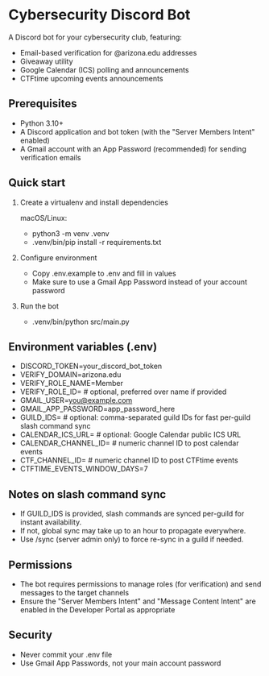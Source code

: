 # Cybersecurity Discord Bot

A Discord bot for your cybersecurity club, featuring:
- Email-based verification for @arizona.edu addresses
- Giveaway utility
- Google Calendar (ICS) polling and announcements
- CTFtime upcoming events announcements

## Prerequisites
- Python 3.10+
- A Discord application and bot token (with the "Server Members Intent" enabled)
- A Gmail account with an App Password (recommended) for sending verification emails

## Quick start
1) Create a virtualenv and install dependencies

   macOS/Linux:
   - python3 -m venv .venv
   - .venv/bin/pip install -r requirements.txt

2) Configure environment
   - Copy .env.example to .env and fill in values
   - Make sure to use a Gmail App Password instead of your account password

3) Run the bot
   - .venv/bin/python src/main.py

## Environment variables (.env)
- DISCORD_TOKEN=your_discord_bot_token
- VERIFY_DOMAIN=arizona.edu
- VERIFY_ROLE_NAME=Member
- VERIFY_ROLE_ID=        # optional, preferred over name if provided
- GMAIL_USER=you@example.com
- GMAIL_APP_PASSWORD=app_password_here
- GUILD_IDS=             # optional: comma-separated guild IDs for fast per-guild slash command sync
- CALENDAR_ICS_URL=      # optional: Google Calendar public ICS URL
- CALENDAR_CHANNEL_ID=   # numeric channel ID to post calendar events
- CTF_CHANNEL_ID=        # numeric channel ID to post CTFtime events
- CTFTIME_EVENTS_WINDOW_DAYS=7

## Notes on slash command sync
- If GUILD_IDS is provided, slash commands are synced per-guild for instant availability.
- If not, global sync may take up to an hour to propagate everywhere.
- Use /sync (server admin only) to force re-sync in a guild if needed.

## Permissions
- The bot requires permissions to manage roles (for verification) and send messages to the target channels
- Ensure the "Server Members Intent" and "Message Content Intent" are enabled in the Developer Portal as appropriate

## Security
- Never commit your .env file
- Use Gmail App Passwords, not your main account password

